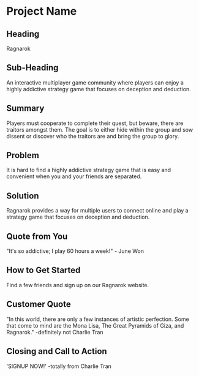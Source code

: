 # Project Name #

<!-- 
> This material was originally posted [here](http://www.quora.com/What-is-Amazons-approach-to-product-development-and-product-management). It is reproduced here for posterities sake.

There is an approach called "working backwards" that is widely used at Amazon. They work backwards from the customer, rather than starting with an idea for a product and trying to bolt customers onto it. While working backwards can be applied to any specific product decision, using this approach is especially important when developing new products or features.

For new initiatives a product manager typically starts by writing an internal press release announcing the finished product. The target audience for the press release is the new/updated product's customers, which can be retail customers or internal users of a tool or technology. Internal press releases are centered around the customer problem, how current solutions (internal or external) fail, and how the new product will blow away existing solutions.

If the benefits listed don't sound very interesting or exciting to customers, then perhaps they're not (and shouldn't be built). Instead, the product manager should keep iterating on the press release until they've come up with benefits that actually sound like benefits. Iterating on a press release is a lot less expensive than iterating on the product itself (and quicker!).

If the press release is more than a page and a half, it is probably too long. Keep it simple. 3-4 sentences for most paragraphs. Cut out the fat. Don't make it into a spec. You can accompany the press release with a FAQ that answers all of the other business or execution questions so the press release can stay focused on what the customer gets. My rule of thumb is that if the press release is hard to write, then the product is probably going to suck. Keep working at it until the outline for each paragraph flows. 

Oh, and I also like to write press-releases in what I call "Oprah-speak" for mainstream consumer products. Imagine you're sitting on Oprah's couch and have just explained the product to her, and then you listen as she explains it to her audience. That's "Oprah-speak", not "Geek-speak".

Once the project moves into development, the press release can be used as a touchstone; a guiding light. The product team can ask themselves, "Are we building what is in the press release?" If they find they're spending time building things that aren't in the press release (overbuilding), they need to ask themselves why. This keeps product development focused on achieving the customer benefits and not building extraneous stuff that takes longer to build, takes resources to maintain, and doesn't provide real customer benefit (at least not enough to warrant inclusion in the press release).
 -->
 
## Heading ##
Ragnarok

## Sub-Heading ##
An interactive multiplayer game community where players can enjoy a highly addictive strategy game that focuses on deception and deduction.

## Summary ##
Players must cooperate to complete their quest, but beware, there are traitors amongst them. The goal is to either hide within the group and sow dissent or discover who the traitors are and bring the group to glory.

## Problem ##
It is hard to find a highly addictive strategy game that is easy and convenient when you and your friends are separated.

## Solution ##
Ragnarok provides a way for multiple users to connect online and play a strategy game that focuses on deception and deduction.

## Quote from You ##
"It's so addictive; I play 60 hours a week!" - June Won

## How to Get Started ##
Find a few friends and sign up on our Ragnarok website.

## Customer Quote ##
"In this world, there are only a few instances of artistic perfection. Some that come to mind are the Mona Lisa, The Great Pyramids of Giza, and Ragnarok." -definitely not Charlie Tran

## Closing and Call to Action ##
'SIGNUP NOW!' -totally from Charlie Tran
